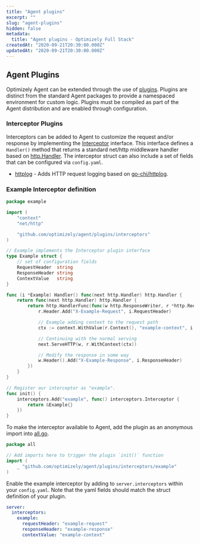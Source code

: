 ```yaml
---
title: "Agent plugins"
excerpt: ""
slug: "agent-plugins"
hidden: false
metadata:
  title: "Agent plugins - Optimizely Full Stack"
createdAt: "2020-09-21T20:30:00.000Z"
updatedAt: "2020-09-21T20:30:00.000Z"
---
```


## Agent Plugins

Optimizely Agent can be extended through the use of [plugins](https://docs.developers.optimizely.com/full-stack/docs/agent-plugins). Plugins are distinct from the standard Agent packages
to provide a namespaced environment for custom logic. Plugins must be compiled as part of the Agent distribution and are enabled through configuration.

### Interceptor Plugins

Interceptors can be added to Agent to customize the request and/or response by implementing the [Interceptor](https://github.com/optimizely/agent/tree/master/plugins/interceptors/registry.go) interface.
This interface defines a `Handler()` method that returns a standard net/http middleware handler based on [http.Handler](https://golang.org/pkg/net/http/#Handler).
The interceptor struct can also include a set of fields that can be configured via `config.yaml`.

* [httplog](https://github.com/optimizely/agent/tree/master/plugins/interceptors/httplog) - Adds HTTP request logging based on [go-chi/httplog](https://github.com/go-chi/httplog).

### Example Interceptor definition
```go
package example

import (
	"context"
	"net/http"

	"github.com/optimizely/agent/plugins/interceptors"
)

// Example implements the Interceptor plugin interface
type Example struct {
	// set of configuration fields
	RequestHeader  string
	ResponseHeader string
	ContextValue   string
}

func (i *Example) Handler() func(next http.Handler) http.Handler {
	return func(next http.Handler) http.Handler {
		return http.HandlerFunc(func(w http.ResponseWriter, r *http.Request) {
			r.Header.Add("X-Example-Request", i.RequestHeader)

			// Example adding context to the request path
			ctx := context.WithValue(r.Context(), "example-context", i.ContextValue)

			// Continuing with the normal serving
			next.ServeHTTP(w, r.WithContext(ctx))

			// Modify the response in some way
			w.Header().Add("X-Example-Response", i.ResponseHeader)
		})
	}
}

// Register our interceptor as "example".
func init() {
	interceptors.Add("example", func() interceptors.Interceptor {
		return &Example{}
	})
}
```

To make the interceptor available to Agent, add the plugin as an anonymous import into [all.go](./interceptors/all/all.go).
```go
package all

// Add imports here to trigger the plugin `init()` function
import (
    _ "github.com/optimizely/agent/plugins/interceptors/example"
)
```

Enable the example interceptor by adding to `server.interceptors` within your `config.yaml`. Note that the yaml fields
should match the struct definition of your plugin.
```yaml
server:
  interceptors:
    example:
      requestHeader: "example-request"
      responseHeader: "example-response"
      contextValue: "example-context"
```
